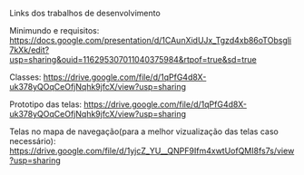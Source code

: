 Links dos trabalhos de desenvolvimento

Minimundo e requisitos: https://docs.google.com/presentation/d/1CAunXidUJx_Tgzd4xb86oTObsgli7kXk/edit?usp=sharing&ouid=116295307011040375984&rtpof=true&sd=true

Classes: https://drive.google.com/file/d/1qPfG4d8X-uk378yQOqCeOfjNqhk9jfcX/view?usp=sharing

Prototipo das telas: https://drive.google.com/file/d/1qPfG4d8X-uk378yQOqCeOfjNqhk9jfcX/view?usp=sharing

Telas no mapa de navegação(para a melhor vizualização das telas caso necessário): https://drive.google.com/file/d/1yjcZ_YU__QNPF9Ifm4xwtUofQMI8fs7s/view?usp=sharing
